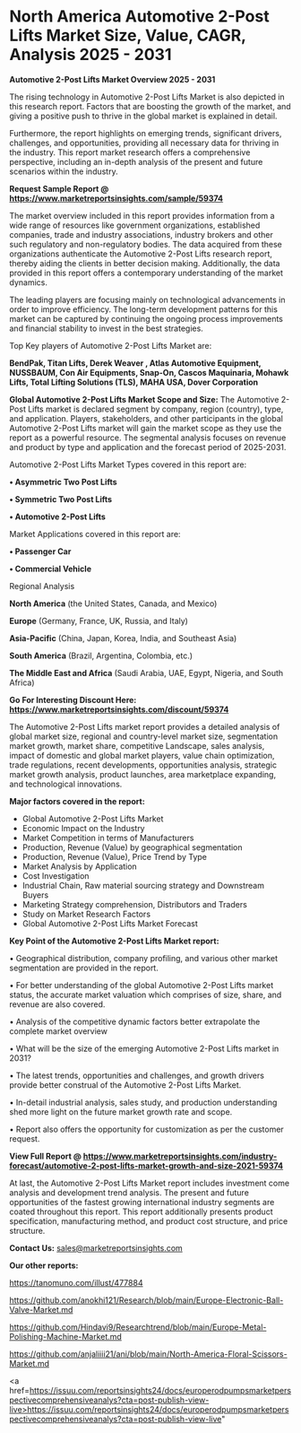 # North America Automotive 2-Post Lifts Market Size, Value, CAGR, Analysis 2025 - 2031

<Strong> Automotive 2-Post Lifts Market Overview 2025 - 2031</strong>

The rising technology in Automotive 2-Post Lifts Market is also depicted in this research report. Factors that are boosting the growth of the market, and giving a positive push to thrive in the global market is explained in detail.

Furthermore, the report highlights on emerging trends, significant drivers, challenges, and opportunities, providing all necessary data for thriving in the industry. This report market research offers a comprehensive perspective, including an in-depth analysis of the present and future scenarios within the industry.

<strong>Request Sample Report @ <a href=https://www.marketreportsinsights.com/sample/59374>https://www.marketreportsinsights.com/sample/59374</a></strong>

The market overview included in this report provides information from a wide range of resources like government organizations, established companies, trade and industry associations, industry brokers and other such regulatory and non-regulatory bodies. The data acquired from these organizations authenticate the Automotive 2-Post Lifts research report, thereby aiding the clients in better decision making. Additionally, the data provided in this report offers a contemporary understanding of the market dynamics.

The leading players are focusing mainly on technological advancements in order to improve efficiency. The long-term development patterns for this market can be captured by continuing the ongoing process improvements and financial stability to invest in the best strategies.

Top Key players of Automotive 2-Post Lifts Market are:

<strong>BendPak, Titan Lifts, Derek Weaver , Atlas Automotive Equipment, NUSSBAUM, Con Air Equipments, Snap-On, Cascos Maquinaria, Mohawk Lifts, Total Lifting Solutions (TLS), MAHA USA, Dover Corporation</strong>

<strong><b>Global Automotive 2-Post Lifts Market Scope and Size:</b></strong>
The Automotive 2-Post Lifts market is declared segment by company, region (country), type, and application. Players, stakeholders, and other participants in the global Automotive 2-Post Lifts market will gain the market scope as they use the report as a powerful resource. The segmental analysis focuses on revenue and product by type and application and the forecast period of 2025-2031.

Automotive 2-Post Lifts Market Types covered in this report are:

<strong>• Asymmetric Two Post Lifts

• Symmetric Two Post Lifts

• Automotive 2-Post Lifts</strong>

Market Applications covered in this report are:

<strong>• Passenger Car

• Commercial Vehicle</strong> 

Regional Analysis

<strong>North America</strong> (the United States, Canada, and Mexico)

<strong>Europe</strong> (Germany, France, UK, Russia, and Italy)

<strong>Asia-Pacific</strong> (China, Japan, Korea, India, and Southeast Asia)

<strong>South America</strong> (Brazil, Argentina, Colombia, etc.)

<strong>The Middle East and Africa</strong> (Saudi Arabia, UAE, Egypt, Nigeria, and South Africa)

<strong>Go For Interesting Discount Here: <a href=https://www.marketreportsinsights.com/discount/59374>https://www.marketreportsinsights.com/discount/59374</a></strong>

The Automotive 2-Post Lifts market report provides a detailed analysis of global market size, regional and country-level market size, segmentation market growth, market share, competitive Landscape, sales analysis, impact of domestic and global market players, value chain optimization, trade regulations, recent developments, opportunities analysis, strategic market growth analysis, product launches, area marketplace expanding, and technological innovations.

<strong><b>Major factors covered in the report:</b></strong>
<ul>
  <li>Global Automotive 2-Post Lifts Market </li>
  <li>Economic Impact on the Industry</li>
  <li>Market Competition in terms of Manufacturers</li>
  <li>Production, Revenue (Value) by geographical segmentation</li>
  <li>Production, Revenue (Value), Price Trend by Type</li>
  <li>Market Analysis by Application</li>
  <li>Cost Investigation</li>
  <li>Industrial Chain, Raw material sourcing strategy and Downstream Buyers</li>
  <li>Marketing Strategy comprehension, Distributors and Traders</li>
  <li>Study on Market Research Factors</li>
  <li>Global Automotive 2-Post Lifts Market Forecast</li>
</ul>

<strong><b>Key Point of the Automotive 2-Post Lifts Market report:</b></strong>

• Geographical distribution, company profiling, and various other market segmentation are provided in the report.

• For better understanding of the global Automotive 2-Post Lifts market status, the accurate market valuation which comprises of size, share, and revenue are also covered.

• Analysis of the competitive dynamic factors better extrapolate the complete market overview

• What will be the size of the emerging Automotive 2-Post Lifts market in 2031?

• The latest trends, opportunities and challenges, and growth drivers provide better construal of the Automotive 2-Post Lifts Market.

• In-detail industrial analysis, sales study, and production understanding shed more light on the future market growth rate and scope.

• Report also offers the opportunity for customization as per the customer request.

<strong><b>View Full Report @ <a href=https://www.marketreportsinsights.com/industry-forecast/automotive-2-post-lifts-market-growth-and-size-2021-59374>https://www.marketreportsinsights.com/industry-forecast/automotive-2-post-lifts-market-growth-and-size-2021-59374</a></b></strong>


At last, the Automotive 2-Post Lifts Market report includes investment come analysis and development trend analysis. The present and future opportunities of the fastest growing international industry segments are coated throughout this report. This report additionally presents product specification, manufacturing method, and product cost structure, and price structure.

<strong>Contact Us:</strong>
sales@marketreportsinsights.com

<strong>Our other reports:</strong>

<a href=https://tanomuno.com/illust/477884>https://tanomuno.com/illust/477884</a>

<a href=https://github.com/anokhi121/Research/blob/main/Europe-Electronic-Ball-Valve-Market.md>https://github.com/anokhi121/Research/blob/main/Europe-Electronic-Ball-Valve-Market.md</a>

<a href=https://github.com/Hindavi9/Researchtrend/blob/main/Europe-Metal-Polishing-Machine-Market.md>https://github.com/Hindavi9/Researchtrend/blob/main/Europe-Metal-Polishing-Machine-Market.md</a>

<a href=https://github.com/anjaliiii21/ani/blob/main/North-America-Floral-Scissors-Market.md>https://github.com/anjaliiii21/ani/blob/main/North-America-Floral-Scissors-Market.md</a>

<a href=https://issuu.com/reportsinsights24/docs/europerodpumpsmarketperspectivecomprehensiveanalys?cta=post-publish-view-live>https://issuu.com/reportsinsights24/docs/europerodpumpsmarketperspectivecomprehensiveanalys?cta=post-publish-view-live</a>"
